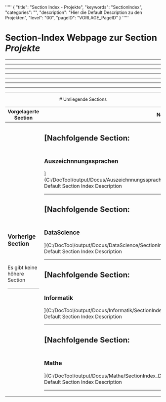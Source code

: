 '''''
{
"title": "Section Index - Projekte",
"keywords": "SectionIndex",
"categories": "",
"description": "Hier die Default Description zu den Projekten",
"level": "00",
"pageID": "VORLAGE_PageID"
}
'''''


<h1>Section-Index Webpage zur Section <i>Projekte</i></h1>

<hr><hr><hr><hr><hr><center><hr><hr><hr> # Umliegende Sections
 </h2><br><table><thead> <tr> <th><center>Vorgelagerte Section</center></th> <th><center>Nachgelagerte Section</center></th></tr></thead><tbody><tr><td><h3>Vorherige Section</h3><br><p>Es gibt keine höhere Section</p><hr></td><td><h2>[Nachfolgende Section:</h2><h3><br> Auszeichnnungssprachen</h3>](C:/DocTool/output/Docus/Auszeichnnungssprachen/SectionIndex_DocTooloutputDocusAuszeichnnungssprachen.html)<br>Default Section Index Description<hr><h2>[Nachfolgende Section:</h2><h3><br> DataScience</h3>](C:/DocTool/output/Docus/DataScience/SectionIndex_DocTooloutputDocusDataScience.html)<br>Default Section Index Description<hr><h2>[Nachfolgende Section:</h2><h3><br> Informatik</h3>](C:/DocTool/output/Docus/Informatik/SectionIndex_DocTooloutputDocusInformatik.html)<br>Default Section Index Description<hr><h2>[Nachfolgende Section:</h2><h3><br> Mathe</h3>](C:/DocTool/output/Docus/Mathe/SectionIndex_DocTooloutputDocusMathe.html)<br>Default Section Index Description<hr></td></tr></tbody></table>